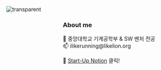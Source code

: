 ![transparent](https://capsule-render.vercel.app/api?type=transparent&fontColor=703ee5&text=비전을%20품은%20SW%20Engineer,%20김명준입니다!&height=150&fontSize=40&desc=몰입으로%20에너지를%20얻는다&descAlignY=20&descAlign=21)

<div style="margin-left:150px;">
  <h3>About me</h3>
  📖 중앙대학교 기계공학부 & SW 벤처 전공
  <br>
  📫 ilikerunning@likelion.org
  <br>
 

 📒 [Start-Up Notion](https://grandiose-behavior-af2.notion.site/INTRODUCE-70241813d440400e8249328e0d2d2751) 클릭!

</div>

